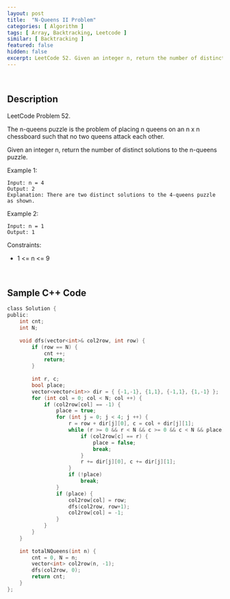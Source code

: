 ```yaml
---
layout: post
title:  "N-Queens II Problem"
categories: [ Algorithm ]
tags: [ Array, Backtracking, Leetcode ]
similar: [ Backtracking ]
featured: false
hidden: false
excerpt: LeetCode 52. Given an integer n, return the number of distinct solutions to the n-queens puzzle.
---
```


<br />

## Description

LeetCode Problem 52. 

The n-queens puzzle is the problem of placing n queens on an n x n chessboard such that no two queens attack each other.

Given an integer n, return the number of distinct solutions to the n-queens puzzle.

 

Example 1:
```
Input: n = 4
Output: 2
Explanation: There are two distinct solutions to the 4-queens puzzle as shown.
```

Example 2:
```
Input: n = 1
Output: 1
```
 

Constraints:

* 1 <= n <= 9


<br />

## Sample C++ Code


```c
class Solution {
public:
    int cnt;
    int N;
    
    void dfs(vector<int>& col2row, int row) {
        if (row == N) {
            cnt ++;
            return;
        }
        
        int r, c;
        bool place;
        vector<vector<int>> dir = { {-1,-1}, {1,1}, {-1,1}, {1,-1} };
        for (int col = 0; col < N; col ++) {
            if (col2row[col] == -1) {
                place = true;
                for (int j = 0; j < 4; j ++) {
                    r = row + dir[j][0], c = col + dir[j][1];
                    while (r >= 0 && r < N && c >= 0 && c < N && place) {
                        if (col2row[c] == r) {
                            place = false;
                            break;
                        }
                        r += dir[j][0], c += dir[j][1];
                    }
                    if (!place)
                        break;
                }
                if (place) {
                    col2row[col] = row;
                    dfs(col2row, row+1);
                    col2row[col] = -1;
                }
            }
        }
    }
    
    int totalNQueens(int n) {
        cnt = 0, N = n;
        vector<int> col2row(n, -1);
        dfs(col2row, 0);
        return cnt;
    }
};
```
